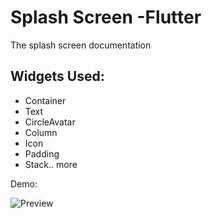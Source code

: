 # Splash Screen -Flutter

The splash screen documentation

## Widgets Used:

- Container
- Text
- CircleAvatar
- Column
- Icon
- Padding
- Stack.. more

Demo: 

![Preview](https://media.giphy.com/media/UuSkWhrMxw9Ihj3X6n/giphy.gif)
